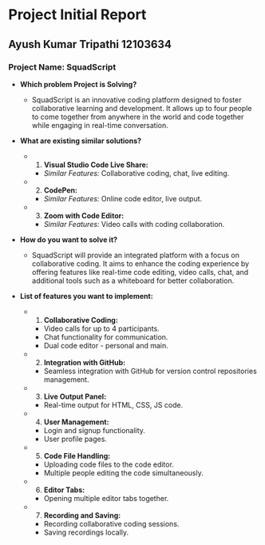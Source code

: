 # Project Initial Report

## Ayush Kumar Tripathi 12103634

### Project Name: SquadScript

- **Which problem Project is Solving?**
  - SquadScript is an innovative coding platform designed to foster collaborative learning and development. It allows up to four people to come together from anywhere in the world and code together while engaging in real-time conversation.

- **What are existing similar solutions?**
  - 1. **Visual Studio Code Live Share:**
    - *Similar Features:* Collaborative coding, chat, live editing.
  - 2. **CodePen:**
    - *Similar Features:* Online code editor, live output.
  - 3. **Zoom with Code Editor:**
    - *Similar Features:* Video calls with coding collaboration.

- **How do you want to solve it?**
  - SquadScript will provide an integrated platform with a focus on collaborative coding. It aims to enhance the coding experience by offering features like real-time code editing, video calls, chat, and additional tools such as a whiteboard for better collaboration.

- **List of features you want to implement:**
  - 1. **Collaborative Coding:**
    - Video calls for up to 4 participants.
    - Chat functionality for communication.
    - Dual code editor - personal and main.
  - 2. **Integration with GitHub:**
    - Seamless integration with GitHub for version control repositories management.
  - 3. **Live Output Panel:**
    - Real-time output for HTML, CSS, JS code.
  - 4. **User Management:**
    - Login and signup functionality.
    - User profile pages.
  - 5. **Code File Handling:**
    - Uploading code files to the code editor.
    - Multiple people editing the code simultaneously.
  - 6. **Editor Tabs:**
    - Opening multiple editor tabs together.
  - 7. **Recording and Saving:**
    - Recording collaborative coding sessions.
    - Saving recordings locally.